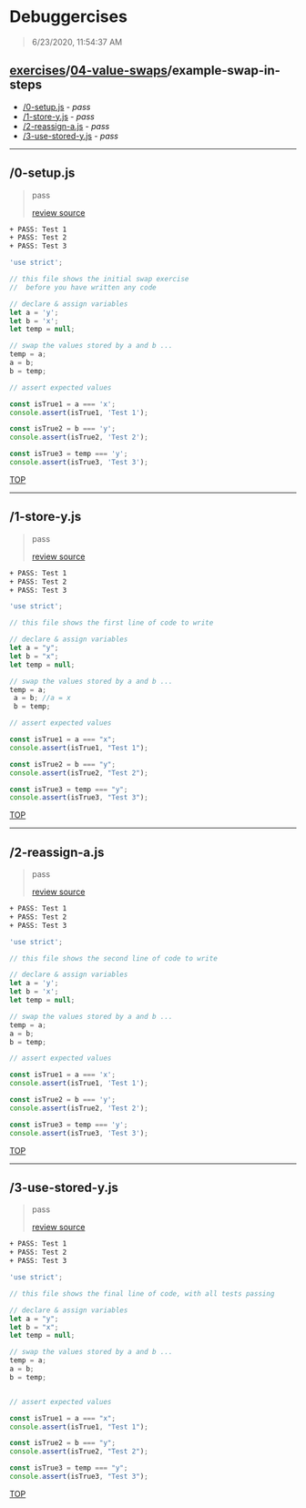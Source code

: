 # Debuggercises 

> 6/23/2020, 11:54:37 AM 

## [exercises](../../README.md)/[04-value-swaps](../README.md)/example-swap-in-steps 

- [/0-setup.js](#0-setupjs) - _pass_ 
- [/1-store-y.js](#1-store-yjs) - _pass_ 
- [/2-reassign-a.js](#2-reassign-ajs) - _pass_ 
- [/3-use-stored-y.js](#3-use-stored-yjs) - _pass_ 
---

## /0-setup.js 

> pass 
>
> [review source](../../../exercises/04-value-swaps/example-swap-in-steps/0-setup.js)

```txt
+ PASS: Test 1
+ PASS: Test 2
+ PASS: Test 3
```

```js
'use strict';

// this file shows the initial swap exercise
//  before you have written any code

// declare & assign variables
let a = 'y';
let b = 'x';
let temp = null;

// swap the values stored by a and b ...
temp = a;
a = b;
b = temp;

// assert expected values

const isTrue1 = a === 'x';
console.assert(isTrue1, 'Test 1');

const isTrue2 = b === 'y';
console.assert(isTrue2, 'Test 2');

const isTrue3 = temp === 'y';
console.assert(isTrue3, 'Test 3');

```

[TOP](#debuggercises)

---

## /1-store-y.js 

> pass 
>
> [review source](../../../exercises/04-value-swaps/example-swap-in-steps/1-store-y.js)

```txt
+ PASS: Test 1
+ PASS: Test 2
+ PASS: Test 3
```

```js
'use strict';

// this file shows the first line of code to write

// declare & assign variables
let a = "y";
let b = "x";
let temp = null;

// swap the values stored by a and b ...
temp = a;
 a = b; //a = x
 b = temp;

// assert expected values

const isTrue1 = a === "x";
console.assert(isTrue1, "Test 1");

const isTrue2 = b === "y";
console.assert(isTrue2, "Test 2");

const isTrue3 = temp === "y";
console.assert(isTrue3, "Test 3");
```

[TOP](#debuggercises)

---

## /2-reassign-a.js 

> pass 
>
> [review source](../../../exercises/04-value-swaps/example-swap-in-steps/2-reassign-a.js)

```txt
+ PASS: Test 1
+ PASS: Test 2
+ PASS: Test 3
```

```js
'use strict';

// this file shows the second line of code to write

// declare & assign variables
let a = 'y';
let b = 'x';
let temp = null;

// swap the values stored by a and b ...
temp = a;
a = b;
b = temp;

// assert expected values

const isTrue1 = a === 'x';
console.assert(isTrue1, 'Test 1');

const isTrue2 = b === 'y';
console.assert(isTrue2, 'Test 2');

const isTrue3 = temp === 'y';
console.assert(isTrue3, 'Test 3');

```

[TOP](#debuggercises)

---

## /3-use-stored-y.js 

> pass 
>
> [review source](../../../exercises/04-value-swaps/example-swap-in-steps/3-use-stored-y.js)

```txt
+ PASS: Test 1
+ PASS: Test 2
+ PASS: Test 3
```

```js
'use strict';

// this file shows the final line of code, with all tests passing

// declare & assign variables
let a = "y";
let b = "x";
let temp = null;

// swap the values stored by a and b ...
temp = a;
a = b;
b = temp;


// assert expected values

const isTrue1 = a === "x";
console.assert(isTrue1, "Test 1");

const isTrue2 = b === "y";
console.assert(isTrue2, "Test 2");

const isTrue3 = temp === "y";
console.assert(isTrue3, "Test 3");

```

[TOP](#debuggercises)

